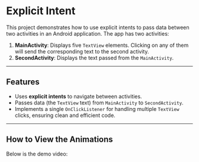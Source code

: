 # Explicit Intent 

This project demonstrates how to use explicit intents to pass data between two activities in an Android application. The app has two activities:

1. **MainActivity**: Displays five `TextView` elements. Clicking on any of them will send the corresponding text to the second activity.
2. **SecondActivity**: Displays the text passed from the `MainActivity`.

---

## Features
- Uses **explicit intents** to navigate between activities.
- Passes data (the `TextView` text) from `MainActivity` to `SecondActivity`.
- Implements a single `OnClickListener` for handling multiple `TextView` clicks, ensuring clean and efficient code.

---

## How to View the Animations
Below is the demo video:

<a href="https://github.com/user-attachments/assets/bf25eee7-824a-4ecf-884c-c5f2e833dc6d" 
  alt="Watch the video">
</a>
